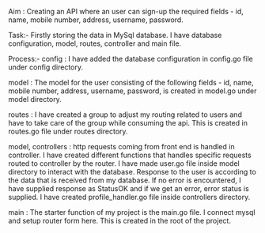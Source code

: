 Aim : Creating an API where an user can sign-up the required fields - id, name, mobile number, address, username, password.

Task:-
Firstly storing the data in MySql database.
I have database configuration, model, routes, controller and main file.

Process:-
config : I have added the database configuration in config.go file under config directory.

model : The model for the user consisting of the following fields - id, name, mobile number, address, username, password, is created in model.go under model directory.

routes : I have created a group to adjust my routing related to users and have to take care of the group while consuming the api. This is created in routes.go file under routes directory.

model, controllers : http requests coming from front end is handled in controller. I have created different functions that handles specific requests routed to controller by the router. 
I have made user.go file inside model directory to interact with the database. Response to the user is according to the data that is received from my database. 
If no error is encountered, I have supplied response as StatusOK and if we get an error, error status is supplied. 
I have created profile_handler.go file inside controllers directory.

main : The starter function of my project is the main.go file. I connect mysql and setup router form here. This is created in the root of the project.
